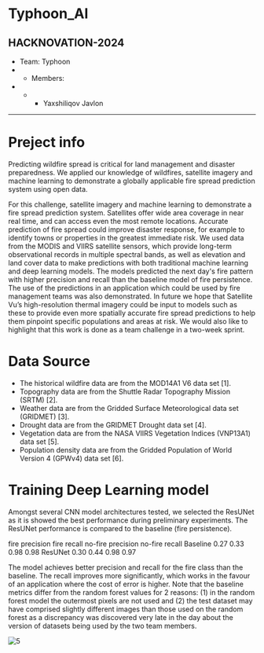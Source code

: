 # Typhoon_AI




##  HACKNOVATION-2024
- Team: Typhoon
- - Members:
- - - Yaxshiliqov Javlon
- - - 
    
# Preject info

Predicting wildfire spread is critical  for land management and  disaster preparedness. We applied  our knowledge of wildfires, satellite 
imagery and machine learning to 
demonstrate a globally applicable fire 
spread prediction system using open data.

For this challenge, satellite imagery and machine learning to demonstrate a fire spread prediction system. Satellites offer wide area coverage in near real time, and can access even the most remote locations. Accurate prediction of fire spread could improve disaster response, for example to identify towns or properties in the greatest immediate risk. We used data from the MODIS and VIIRS satellite sensors, which provide long-term observational records in multiple spectral bands, as well as elevation and land cover data to make predictions with both traditional machine learning and deep learning models. The models predicted the next day's fire pattern with higher precision and recall than the baseline model of fire persistence. The use of the predictions in an application which could be used by fire management teams was also demonstrated. In future we hope that Satellite Vu’s high-resolution thermal imagery could be input to models such as these to provide even more spatially accurate fire spread predictions to help them pinpoint specific populations and areas at risk. We would also like to highlight that this work is done as a team challenge in a two-week sprint.


# Data Source
- The historical wildfire data are from the MOD14A1 V6 data set [1].
- Topography data are from the Shuttle Radar Topography Mission (SRTM) [2].
- Weather data are from the Gridded Surface Meteorological data set (GRIDMET) [3].
- Drought data are from the GRIDMET Drought data set [4].
- Vegetation data are from the NASA VIIRS Vegetation Indices (VNP13A1) data set [5].
- Population density data are from the Gridded Population of World Version 4 (GPWv4) data set [6].


# Training Deep Learning model

Amongst several CNN model architectures tested, we selected the ResUNet as it is showed the best performance during preliminary experiments. The ResUNet performance is compared to the baseline (fire persistence).

fire precision	fire recall	no-fire precision	no-fire recall
Baseline	0.27	0.33	0.98	0.98
ResUNet	0.30	0.44	0.98	0.97

The model achieves better precision and recall for the fire class than the baseline. The recall improves more significantly, which works in the favour of an application where the cost of error is higher. Note that the baseline metrics differ from the random forest values for 2 reasons: (1) in the random forest model the outermost pixels are not used and (2) the test dataset may have comprised slightly different images than those used on the random forest as a discrepancy was discovered very late in the day about the version of datasets being used by the two team members.


![5](https://github.com/MassiveTitans/Typhoon_Nasa_Space_APPS/assets/97624379/86ead9d8-731e-4683-929d-6fa8129fe02c)


